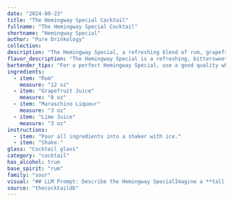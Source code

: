 ```yaml
---
date: "2024-09-23"
title: "The Hemingway Special Cocktail"
fullname: "The Hemingway Special Cocktail"
shortname: "Hemingway Special"
author: "Pure Drinkology"
collection:
description: "The Hemingway Special, a refreshing blend of rum, grapefruit, maraschino, and lime, is a classic **rum sour**.  It's rumored to be a favorite of Ernest Hemingway, though its origins remain shrouded in mystery. "
flavor_description: "The Hemingway Special is a refreshing, bittersweet cocktail. The rum provides a backbone of sweetness and spice, while the grapefruit juice adds a tart and slightly bitter counterpoint.  The maraschino liqueur contributes a touch of cherry sweetness and a delicate floral note, while the lime juice balances everything with its bright acidity, creating a harmonious and complex flavor profile. "
bartender_tips: "For a perfect Hemingway Special, use a good quality white rum. Freshly squeezed grapefruit juice is key. Don't be afraid to use a generous amount of maraschino liqueur, it balances the bitterness of the grapefruit.  Shake vigorously with ice to chill and dilute.  Strain into a chilled coupe glass and garnish with a grapefruit twist or a maraschino cherry. "
ingredients:
  - item: "Rum"
    measure: "12 oz"
  - item: "Grapefruit Juice"
    measure: "8 oz"
  - item: "Maraschino Liqueur"
    measure: "3 oz"
  - item: "Lime Juice"
    measure: "3 oz"
instructions:
  - item: "Pour all ingredients into a shaker with ice."
  - item: "Shake."
glass: "Cocktail glass"
category: "cocktail"
has_alcohol: true
base_spirit: "rum"
family: "sour"
visual: "## LLM Prompt: Describe the Hemingway SpecialImagine a **tall, slender glass**, filled with a **bright, pale pink liquid** that shimmers slightly. The **ice cubes** nestled within are clear and pristine, slowly melting into the drink.  The **rim of the glass** is **frosted with a thin layer of sugar** creating a subtle sweetness that contrasts the **tart grapefruit juice** which forms the foundation of the cocktail.  A **single maraschino cherry** sits perched on the rim, adding a touch of vibrant red to the otherwise subdued palette.  The **subtle scent** of rum and lime wafts from the glass, hinting at the refreshing and slightly bitter flavour that awaits.  **Describe the overall visual appeal of the Hemingway Special. Is it elegant? Simple? Refreshing?  How does the color and clarity of the drink contribute to its overall aesthetic?** "
source: "thecocktaildb"
---
```


